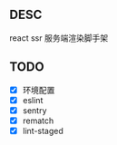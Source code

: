 ## DESC
react ssr 服务端渲染脚手架

## TODO
* [x] 环境配置
* [x] eslint
* [x] sentry
* [x] rematch
* [x] lint-staged

